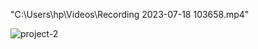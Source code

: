 "C:\Users\hp\Videos\Recording 2023-07-18 103658.mp4"


![project-2](https://github.com/dineshsai463/NEXT-JS-Ecommerce-Admin/assets/115925417/2c80206a-8587-4162-813c-7cfd91949bb6)
